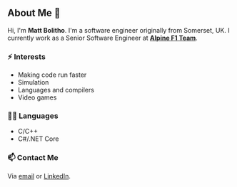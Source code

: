 ## About Me 👋
Hi, I'm **Matt Bolitho**. I'm a software engineer originally from Somerset, UK.
I currently work as a Senior Software Engineer at **[Alpine F1 Team](https://www.alpinecars.com/en/formula-1/the-team/ "Alpine F1 Team Website")**.

### ⚡ Interests

- Making code run faster
- Simulation
- Languages and compilers
- Video games

### 👨‍💻 Languages

- C/C++
- C#/.NET Core

### 📫 Contact Me

Via [email](mailto:matt.bolitho.software@gmail.com) or [LinkedIn](https://www.linkedin.com/in/matthew-bolitho-b85402171/).
